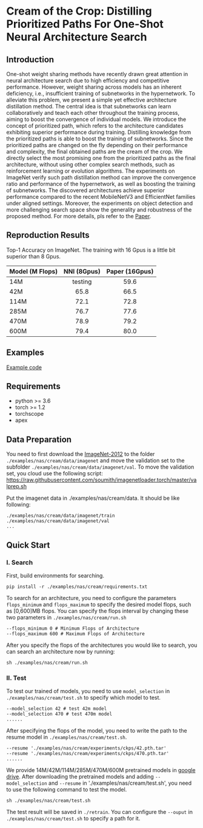 # Cream of the Crop: Distilling Prioritized Paths For One-Shot Neural Architecture Search

## Introduction
One-shot weight sharing methods have recently drawn great attention in neural architecture search due to high efficiency and competitive performance. However, weight sharing across models has an inherent deficiency, i.e., insufficient training
of subnetworks in the hypernetwork. To alleviate this problem, we present a simple yet effective architecture distillation method. The central idea is that subnetworks can learn collaboratively and teach each other throughout the training
process, aiming to boost the convergence of individual models. We introduce the concept of prioritized path, which refers to the architecture candidates exhibiting superior performance during training. Distilling knowledge from the prioritized
paths is able to boost the training of subnetworks. Since the prioritized paths are changed on the fly depending on their performance and complexity, the final obtained paths are the cream of the crop. We directly select the most promising
one from the prioritized paths as the final architecture, without using other complex search methods, such as reinforcement learning or evolution algorithms. The experiments on ImageNet verify such path distillation method can improve the
convergence ratio and performance of the hypernetwork, as well as boosting the training of subnetworks. The discovered architectures achieve superior performance compared to the recent MobileNetV3 and EfficientNet families under aligned
settings. Moreover, the experiments on object detection and more challenging search space show the generality and robustness of the proposed method.
For more details, pls refer to the [Paper](https://github.com/microsoft/nni).

## Reproduction Results
Top-1 Accuracy on ImageNet. The training with 16 Gpus is a little bit superior than 8 Gpus.

| Model (M Flops) | NNI (8Gpus) | Paper (16Gpus) | 
| ---- |:-------------:| :-----:|
| 14M | testing | 59.6 |
| 42M | 65.8 | 66.5 |
| 114M | 72.1 | 72.8 |
| 285M | 76.7 | 77.6 |
| 470M | 78.9 | 79.2 |
| 600M | 79.4 | 80.0 |

## Examples

[Example code](https://github.com/microsoft/nni/tree/master/examples/nas/cream)

## Requirements
* python >= 3.6
* torch >= 1.2
* torchscope
* apex

## Data Preparation 
You need to first download the [ImageNet-2012](http://www.image-net.org/) to the folder `./examples/nas/cream/data/imagenet` and move the validation set to the subfolder `./examples/nas/cream/data/imagenet/val`. To move the validation set, you cloud use the following script: <https://raw.githubusercontent.com/soumith/imagenetloader.torch/master/valprep.sh> 

Put the imagenet data in ./examples/nas/cream/data. It should be like following:
```buildoutcfg
./examples/nas/cream/data/imagenet/train
./examples/nas/cream/data/imagenet/val
...
```


## Quick Start

### I. Search

First, build environments for searching.
```
pip install -r ./examples/nas/cream/requirements.txt
```

To search for an architecture, you need to configure the parameters `flops_minimum` and `flops_maximum` to specify the desired model flops, such as [0,600]MB flops. You can specify the flops interval by changing these two parameters in `./examples/nas/cream/run.sh`
```buildoutcfg
--flops_minimum 0 # Minimum Flops of Architecture
--flops_maximum 600 # Maximum Flops of Architecture
```

After you specify the flops of the architectures you would like to search, you can search an architecture now by running:
```buildoutcfg
sh ./examples/nas/cream/run.sh

```

### II. Test
To test our trained of models, you need to use `model_selection` in `./examples/nas/cream/test.sh` to specify which model to test.
```buildoutcfg
--model_selection 42 # test 42m model
--model_selection 470 # test 470m model
......
```

After specifying the flops of the model, you need to write the path to the resume model in `./examples/nas/cream/test.sh`.
```buildoutcfg
--resume './examples/nas/cream/experiments/ckps/42.pth.tar'
--resume './examples/nas/cream/experiments/ckps/470.pth.tar'
......
```

We provide 14M/42M/114M/285M/470M/600M pretrained models in [google drive](https://drive.google.com/drive/folders/1CQjyBryZ4F20Rutj7coF8HWFcedApUn2).
After downloading the pretrained models and adding `--model_selection` and `--resume` in './examples/nas/cream/test.sh', you need to use the following command to test the model.
```buildoutcfg
sh ./examples/nas/cream/test.sh
```

The test result will be saved in `./retrain`. You can configure the `--ouput` in `./examples/nas/cream/test.sh` to specify a path for it.



